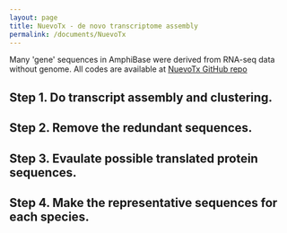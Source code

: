 ```yaml
---
layout: page
title: NuevoTx - de novo transcriptome assembly
permalink: /documents/NuevoTx
---
```


Many 'gene' sequences in AmphiBase were derived from RNA-seq data without genome. 
All codes are available at [NuevoTx GitHub repo](https://github.com/taejoonlab/NuevoTx/)

## Step 1. Do transcript assembly and clustering.

## Step 2. Remove the redundant sequences.

## Step 3. Evaulate possible translated protein sequences.

## Step 4. Make the representative sequences for each species. 
[jekyll-organization]: https://github.com/jekyll
